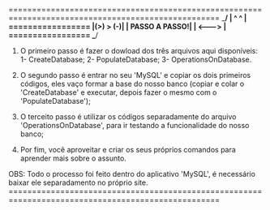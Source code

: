 ===================================================================================================
               \_________/
               | ^     ^ |                =================
               |(>) > (-)|                | PASSO A PASSO!|
               |  <--->  |                =================
               \_________/

1. O primeiro passo é fazer o dowload dos três arquivos aqui disponíveis: 
    1- CreateDatabase;
    2- PopulateDatabase;
    3- OperationsOnDatabase.

2. O segundo passo é entrar no seu 'MySQL' e copiar os dois primeiros códigos, eles vaço formar a base do nosso banco (copiar e colar o 'CreateDatabase' e executar, depois fazer o mesmo com o 'PopulateDatabase');

3. O terceito passo é utilizar os códigos separadamente do arquivo 'OperationsOnDatabase', para ir testando a funcionalidade do nosso banco;

4. Por fim, você aproveitar e criar os seus próprios comandos para aprender mais sobre o assunto.


OBS: Todo o processo foi feito dentro do aplicativo 'MySQL', é necessário baixar ele separadamento no próprio site.   ===================================================================================================